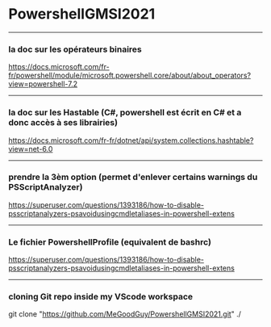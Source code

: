 # PowershellGMSI2021



---
### la doc sur les opérateurs binaires

https://docs.microsoft.com/fr-fr/powershell/module/microsoft.powershell.core/about/about_operators?view=powershell-7.2



---
### la doc sur les Hastable (C#, powershell est écrit en C# et a donc accès à ses librairies)

https://docs.microsoft.com/fr-fr/dotnet/api/system.collections.hashtable?view=net-6.0




---
### prendre la 3èm option (permet d'enlever certains warnings du PSScriptAnalyzer)

https://superuser.com/questions/1393186/how-to-disable-psscriptanalyzers-psavoidusingcmdletaliases-in-powershell-extens




---
### Le fichier PowershellProfile (equivalent de bashrc)

https://superuser.com/questions/1393186/how-to-disable-psscriptanalyzers-psavoidusingcmdletaliases-in-powershell-extens

---
### cloning Git repo inside my VScode workspace
git clone "https://github.com/MeGoodGuy/PowershellGMSI2021.git" ./


